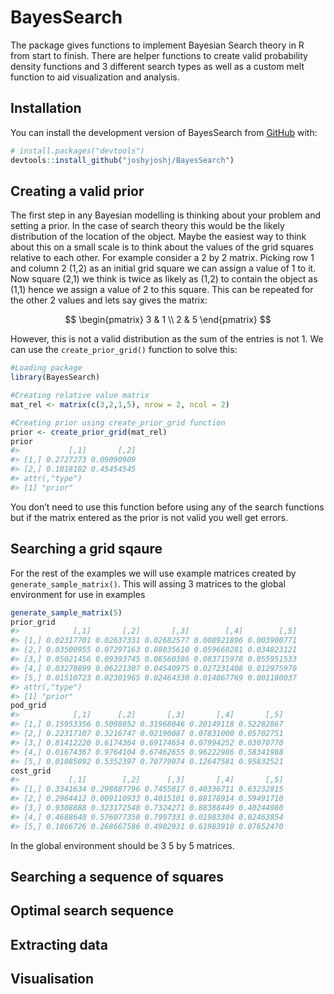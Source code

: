 
<!-- README.md is generated from README.Rmd. Please edit that file -->

# BayesSearch

<!-- badges: start -->
<!-- badges: end -->

The package gives functions to implement Bayesian Search theory in R
from start to finish. There are helper functions to create valid
probability density functions and 3 different search types as well as a
custom melt function to aid visualization and analysis.

## Installation

You can install the development version of BayesSearch from
[GitHub](https://github.com/) with:

``` r
# install.packages("devtools")
devtools::install_github("joshyjoshj/BayesSearch")
```

## Creating a valid prior

The first step in any Bayesian modelling is thinking about your problem
and setting a prior. In the case of search theory this would be the
likely distribution of the location of the object. Maybe the easiest way
to think about this on a small scale is to think about the values of the
grid squares relative to each other. For example consider a 2 by 2
matrix. Picking row 1 and column 2 (1,2) as an initial grid square we
can assign a value of 1 to it. Now square (2,1) we think is twice as
likely as (1,2) to contain the object as (1,1) hence we assign a value
of 2 to this square. This can be repeated for the other 2 values and
lets say gives the matrix:

$$ \begin{pmatrix} 3 & 1 \\ 2 & 5 \end{pmatrix} $$

However, this is not a valid distribution as the sum of the entries is
not 1. We can use the `create_prior_grid()` function to solve this:

``` r
#Loading package
library(BayesSearch)

#Creating relative value matrix
mat_rel <- matrix(c(3,2,1,5), nrow = 2, ncol = 2)

#Creating prior using create_prior_grid function
prior <- create_prior_grid(mat_rel)
prior
#>           [,1]       [,2]
#> [1,] 0.2727273 0.09090909
#> [2,] 0.1818182 0.45454545
#> attr(,"type")
#> [1] "prior"
```

You don’t need to use this function before using any of the search
functions but if the matrix entered as the prior is not valid you well
get errors.

## Searching a grid sqaure

For the rest of the examples we will use example matrices created by
`generate_sample_matrix()`. This will assing 3 matrices to the global
environment for use in examples

``` r
generate_sample_matrix(5)
prior_grid
#>            [,1]       [,2]       [,3]        [,4]        [,5]
#> [1,] 0.02317701 0.02637331 0.02682577 0.008921896 0.003900771
#> [2,] 0.03500955 0.07297163 0.08035610 0.059660281 0.034823121
#> [3,] 0.05021456 0.09393745 0.08560386 0.083715978 0.055951533
#> [4,] 0.03270899 0.06221307 0.04540975 0.027231408 0.012975970
#> [5,] 0.01510723 0.02301965 0.02464330 0.014067769 0.001180037
#> attr(,"type")
#> [1] "prior"
pod_grid
#>            [,1]      [,2]       [,3]       [,4]       [,5]
#> [1,] 0.15953356 0.5098052 0.31968046 0.20149118 0.52282867
#> [2,] 0.22317107 0.3216747 0.02190087 0.07831000 0.05702751
#> [3,] 0.81412220 0.6174364 0.69174654 0.07994252 0.03070770
#> [4,] 0.01674367 0.9764104 0.67462655 0.96222986 0.58341988
#> [5,] 0.01085092 0.5352397 0.70779074 0.12647581 0.95832521
cost_grid
#>           [,1]        [,2]      [,3]       [,4]       [,5]
#> [1,] 0.3341634 0.298887796 0.7455817 0.40336711 0.63232815
#> [2,] 0.2964412 0.009110933 0.4015101 0.88178914 0.59491710
#> [3,] 0.9308888 0.323172548 0.7324271 0.88388449 0.40244980
#> [4,] 0.4688640 0.576077350 0.7997331 0.01983304 0.02463854
#> [5,] 0.1866726 0.268667586 0.4902931 0.61983910 0.07652470
```

In the global environment should be 3 5 by 5 matrices.

## Searching a sequence of squares

## Optimal search sequence

## Extracting data

## Visualisation

